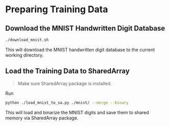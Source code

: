 # Preparing Training Data

## Download the MNIST Handwritten Digit Database

```sh
./download_mnist.sh
```

This will download the MNIST handwritten digit database to the current working
directory.

## Load the Training Data to SharedArray

> Make sure SharedArray package is installed.

Run

```sh
python ./load_mnist_to_sa.py ./mnist/ --merge --binary
```

This will load and binarize the MNIST digits and save them to shared memory via
SharedArray package.
